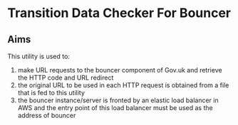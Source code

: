 # Transition Data Checker For Bouncer

## Aims

This utility is used to:
1. make URL requests to the bouncer component of Gov.uk and retrieve the HTTP
code and URL redirect
2. the original URL to be used in each HTTP request is obtained from a file that
is fed to this utility
3. the bouncer instance/server is fronted by an elastic load balancer in AWS and
the entry point of this load balancer must be used as the address of bouncer
